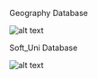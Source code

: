 Geography Database

![alt text](https://github.com/CrystallizedSnowflakes/SQL-SoftUni/blob/main/05_TABLE_RELATIONS/Geography_DB.jpg)




Soft_Uni Database

![alt text](https://github.com/CrystallizedSnowflakes/SQL-SoftUni/blob/main/05_TABLE_RELATIONS/Soft_Uni_DB.jpg)